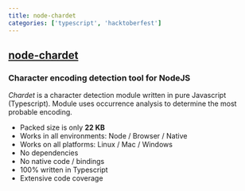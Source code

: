 ```yaml
---
title: node-chardet
categories: ['typescript', 'hacktoberfest']
---
```

## [node-chardet](https://github.com/runk/node-chardet)

### Character encoding detection tool for NodeJS


*Chardet* is a character detection module written in pure Javascript (Typescript). Module uses occurrence analysis to determine the most probable encoding.

- Packed size is only **22 KB**
- Works in all environments: Node / Browser / Native
- Works on all platforms: Linux / Mac / Windows
- No dependencies
- No native code / bindings
- 100% written in Typescript
- Extensive code coverage
